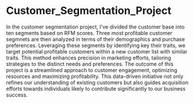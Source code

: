 # Customer_Segmentation_Project
In the customer segmentation project, I've divided the customer base into ten segments based on RFM scores. Three most profitable customer segmnets are then analyzed in terms of their demographics and purchase preferences. Leveraging these segments by identifying key their traits, we target potential profitable customers within a new customer list with similar traits. This method enhances precision in marketing efforts, tailoring strategies to the distinct needs and preferences.
The outcome of this project is a streamlined approach to customer engagement, optimizing resources and maximizing profitability. This data-driven initiative not only refines our understanding of existing customers but also guides acquisition efforts towards individuals likely to contribute significantly to our business success.
